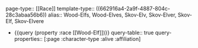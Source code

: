 page-type:: [[Race]]
template-type:: ((662916a4-2a9f-4887-804c-28c3abaa56b6))
alias:: Wood-Elfs, Wood-Elves, Skov-Elv, Skov-Elver, Skov-Elf, Skov-Elvere

- {{query (property :race [[Wood-Elf]])}}
  query-table:: true
  query-properties:: [:page :character-type :alive :affiliation]